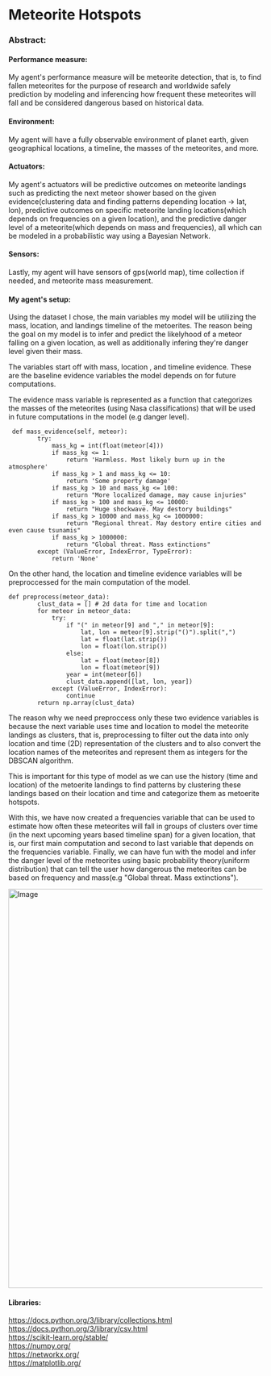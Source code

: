# Meteorite Hotspots
### Abstract: 
#### Performance measure:
My agent's performance measure will be meteorite detection, that is, to find fallen meteorites for the purpose of research and worldwide safely prediction by modeling and inferencing how frequent these meteorites will fall and be considered dangerous based on historical data. 
#### Environment: 
My agent will have a fully observable environment of planet earth, given geographical locations, a timeline, the masses of the meteorites, and more. 
#### Actuators:
My agent's actuators will be predictive outcomes on meteorite landings such as predicting the next meteor shower based on the given evidence(clustering data and finding patterns depending location -> lat, lon), predictive outcomes on specific meteorite landing locations(which depends on frequencies on a given location), and the predictive danger level of a meteorite(which depends on mass and frequencies), all which can be modeled in a probabilistic way using a Bayesian Network. 
#### Sensors:
Lastly, my agent will have sensors of gps(world map), time collection if needed, and meteorite mass measurement.

#### My agent's setup:
Using the dataset I chose, the main variables my model will be utilizing the mass, location, and landings timeline of the metoerites. The reason being the goal on my model is to infer and predict the likelyhood of a meteor falling on a given location, as well as additionally infering they're danger level given their mass. 

The variables start off with mass, location , and timeline evidence. These are the baseline evidence variables the model depends on for future computations.

The evidence mass variable is represented as a function that categorizes the masses of the meteorites (using Nasa classifications) that will be used in future computations in the model (e.g danger level).
```
 def mass_evidence(self, meteor):
        try:
            mass_kg = int(float(meteor[4]))
            if mass_kg <= 1:
                return 'Harmless. Most likely burn up in the atmosphere'
            if mass_kg > 1 and mass_kg <= 10:
                return 'Some property damage'
            if mass_kg > 10 and mass_kg <= 100:
                return "More localized damage, may cause injuries"
            if mass_kg > 100 and mass_kg <= 10000:
                return "Huge shockwave. May destory buildings"
            if mass_kg > 10000 and mass_kg <= 1000000:
                return "Regional threat. May destory entire cities and even cause tsunamis"
            if mass_kg > 1000000:
                return "Global threat. Mass extinctions"
        except (ValueError, IndexError, TypeError):
            return 'None'
```

On the other hand, the location and timeline evidence variables will be preproccessed for the main computation of the model.

```
def preprocess(meteor_data):
        clust_data = [] # 2d data for time and location
        for meteor in meteor_data:
            try:
                if "(" in meteor[9] and "," in meteor[9]:
                    lat, lon = meteor[9].strip("()").split(",")
                    lat = float(lat.strip())  
                    lon = float(lon.strip())
                else:
                    lat = float(meteor[8])  
                    lon = float(meteor[9])  
                year = int(meteor[6])  
                clust_data.append([lat, lon, year])
            except (ValueError, IndexError):
                continue 
        return np.array(clust_data)
```
The reason why we need preproccess only these two evidence variables is because the next variable uses time and location to model the meteorite landings as clusters, that is, preprocessing to filter out the data into only location and time (2D) representation of the clusters and to also convert the location names of the meteorites and represent them as integers for the DBSCAN algorithm. 




This is important for this type of model as we can use the history (time and location) of the metoerite landings to find patterns by clustering these landings based on their location and time and categorize them as metoerite hotspots.

With this, we have now created a frequencies variable that can be used to estimate how often these meteorites will fall in groups of clusters over time (in the next upcoming years based timeline span) for a given location, that is, our first main computation and second to last variable that depends on the frequencies variable. Finally, we can have fun with the model and infer the danger level of the meteorites using basic probability theory(uniform distribution) that can tell the user how dangerous the meteorites can be based on frequency and mass(e.g "Global threat. Mass extinctions").   

<img width="792" alt="Image" src="https://github.com/user-attachments/assets/0440e161-712c-4424-a152-724c9a60ab84" />   
 
#### Libraries:
https://docs.python.org/3/library/collections.html   
https://docs.python.org/3/library/csv.html   
https://scikit-learn.org/stable/   
https://numpy.org/   
https://networkx.org/   
https://matplotlib.org/   

